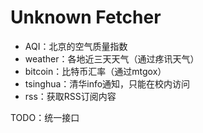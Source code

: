 # Unknown Fetcher

- AQI：北京的空气质量指数
- weather：各地近三天天气（通过疼讯天气）
- bitcoin：比特币汇率（通过mtgox）
- tsinghua：清华info通知，只能在校内访问
- rss：获取RSS订阅内容

TODO：统一接口
